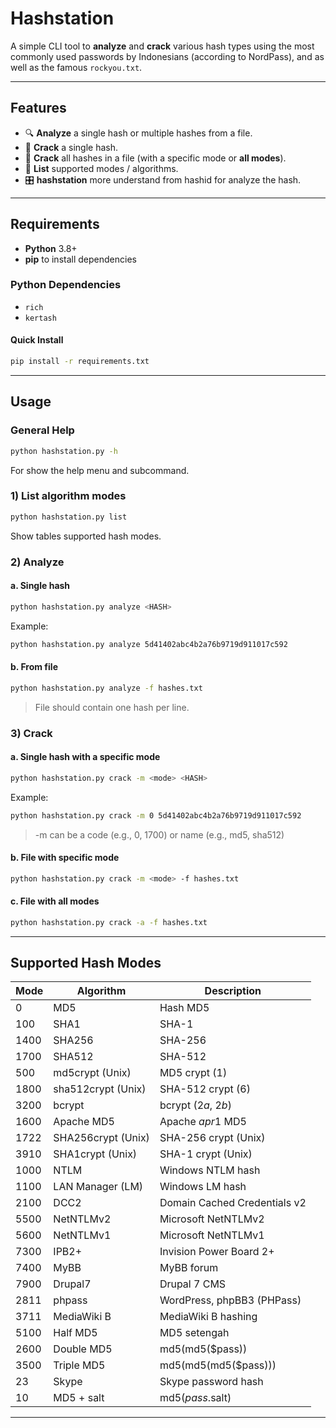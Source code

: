 # Hashstation

A simple CLI tool to **analyze** and **crack** various hash types using the most commonly used passwords by Indonesians (according to NordPass), and as well as the famous `rockyou.txt`.

---

## Features

- 🔍 **Analyze** a single hash or multiple hashes from a file.
- 🧩 **Crack** a single hash.
- 📂 **Crack** all hashes in a file (with a specific mode or **all modes**).
- 🧾 **List** supported modes / algorithms.
- 🎛 **hashstation** more understand from hashid for analyze the hash.

---

## Requirements

- **Python** 3.8+
- **pip** to install dependencies

### Python Dependencies

- `rich`
- `kertash`

#### Quick Install

```bash
pip install -r requirements.txt
```

---

## Usage

### General Help

```bash
python hashstation.py -h
```

For show the help menu and subcommand.

### 1) List algorithm modes

```bash
python hashstation.py list
```

Show tables supported hash modes.

### 2) Analyze

#### a. Single hash

```bash
python hashstation.py analyze <HASH>
```

Example:
```bash
python hashstation.py analyze 5d41402abc4b2a76b9719d911017c592
```

#### b. From file

```bash
python hashstation.py analyze -f hashes.txt
```

> File should contain one hash per line.

### 3) Crack

#### a. Single hash with a specific mode

```bash
python hashstation.py crack -m <mode> <HASH>
```

Example:
```bash
python hashstation.py crack -m 0 5d41402abc4b2a76b9719d911017c592
```

> -m can be a code (e.g., 0, 1700) or name (e.g., md5, sha512)

#### b. File with **specific mode**

```bash
python hashstation.py crack -m <mode> -f hashes.txt
```

#### c. File with **all modes**

```bash
python hashstation.py crack -a -f hashes.txt
```

---

## Supported Hash Modes

| Mode  | Algorithm              | Description                      |
|-------|-------------------------|----------------------------------|
| 0     | MD5                      | Hash MD5                   |
| 100   | SHA1                     | SHA-1                           |
| 1400  | SHA256                   | SHA-256                         |
| 1700  | SHA512                   | SHA-512                         |
| 500   | md5crypt (Unix)          | MD5 crypt ($1$)                  |
| 1800  | sha512crypt (Unix)       | SHA-512 crypt ($6$)              |
| 3200  | bcrypt                   | bcrypt ($2a$, $2b$)              |
| 1600  | Apache MD5               | Apache $apr1$ MD5                |
| 1722  | SHA256crypt (Unix)       | SHA-256 crypt (Unix)             |
| 3910  | SHA1crypt (Unix)         | SHA-1 crypt (Unix)               |
| 1000  | NTLM                     | Windows NTLM hash               |
| 1100  | LAN Manager (LM)         | Windows LM hash                  |
| 2100  | DCC2                     | Domain Cached Credentials v2     |
| 5500  | NetNTLMv2                | Microsoft NetNTLMv2              |
| 5600  | NetNTLMv1                | Microsoft NetNTLMv1              |
| 7300  | IPB2+                    | Invision Power Board 2+          |
| 7400  | MyBB                     | MyBB forum                       |
| 7900  | Drupal7                  | Drupal 7 CMS                     |
| 2811  | phpass                   | WordPress, phpBB3 (PHPass)        |
| 3711  | MediaWiki B              | MediaWiki B hashing              |
| 5100  | Half MD5                  | MD5 setengah                     |
| 2600  | Double MD5               | md5(md5($pass))                  |
| 3500  | Triple MD5               | md5(md5(md5($pass)))              |
| 23    | Skype                    | Skype password hash              |
| 10    | MD5 + salt               | md5($pass.$salt)                 |


---
